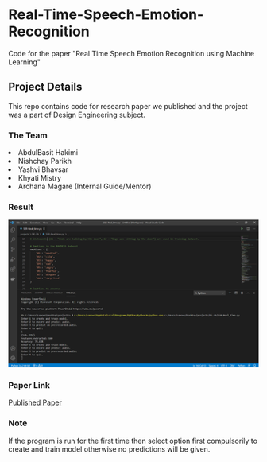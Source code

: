 # Real-Time-Speech-Emotion-Recognition
Code for the paper "Real Time Speech Emotion Recognition using Machine Learning"


## Project Details
This repo contains code for research paper we published and the project was a part of Design Engineering subject.

### The Team
<li> AbdulBasit Hakimi </li>
<li> Nishchay Parikh </li>
<li> Yashvi Bhavsar </li>
<li> Khyati Mistry </li>
<li> Archana Magare (Internal Guide/Mentor) </li>

### Result
![Result Accuracy](https://github.com/AbdulBasit-MrRobo/Real-Time-Speech-Emotion-Recognition/blob/master/Result.PNG "Accuracy")

### Paper Link
<a href="https://www.irjet.net/archives/V8/i6/IRJET-V8I6496.pdf"> Published Paper </a>

### Note
If the program is run for the first time then select option first compulsorily to create and train model otherwise no predictions will be given.
